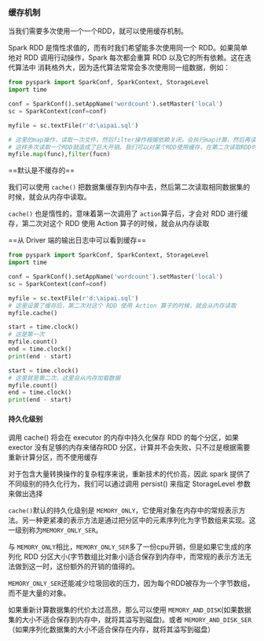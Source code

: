 ### 缓存机制

当我们需要多次使用一个一个RDD，就可以使用缓存机制。

Spark RDD 是惰性求值的，而有时我们希望能多次使用同一个 RDD。如果简单 地对 RDD 调用行动操作，Spark 每次都会重算 RDD 以及它的所有依赖。这在迭代算法中 消耗格外大，因为迭代算法常常会多次使用同一组数据，例如：

```python
from pyspark import SparkConf, SparkContext, StorageLevel
import time

conf = SparkConf().setAppName('wordcount').setMaster('local')
sc = SparkContext(conf=conf)

myfile = sc.textFile(r'd:\aipai.sql')

# 这里的map操作，读取一次文件，然后filter操作根据依赖关闭，会执行map计算，然后再读取一次文件。
# 这样多次读取一个RDD就造成了巨大开销。我们可以对某个RDD使用缓存，在第二次读取RDD时候，就从缓存读取。
myfile.map(func),filter(fucn)
```



==默认是不缓存的==

我们可以使用 `cache()` 把数据集缓存到内存中去，然后第二次读取相同数据集的时候，就会从内存中读取。

`cache()` 也是惰性的，意味着第一次调用了 `action`算子后，才会对 RDD 进行缓存，第二次对这个 RDD 使用 Action 算子的时候，就会从内存读取

==从 Driver 端的输出日志中可以看到缓存==

```python
from pyspark import SparkConf, SparkContext, StorageLevel
import time

conf = SparkConf().setAppName('wordcount').setMaster('local')
sc = SparkContext(conf=conf)

myfile = sc.textFile(r'd:\aipai.sql')
# 这里设置了缓存后，第二次对这个 RDD 使用 Action 算子的时候，就会从内存读取
myfile.cache()

start = time.clock()
# 这是第一次
myfile.count()
end = time.clock()
print(end - start)

start = time.clock()
# 这里就是第二次，这里会从内存加载数据
myfile.count()
end = time.clock()
print(end - start)

```



#### 持久化级别

调用 cache() 将会在 executor 的内存中持久化保存 RDD 的每个分区，如果 exector 没有足够的内存来储存RDD 分区，计算并不会失败，只不过是根据需要 重新计算分区，而不使用缓存

对于包含大量转换操作的复杂程序来说，重新技术的代价高，因此 spark 提供了不同级别的持久化行为，我们可以通过调用 persist() 来指定 StorageLevel 参数来做出选择

`cache()`默认的持久化级别是 `MEMORY_ONLY`，它使用对象在内存中的常规表示方法。另一种更紧凑的表示方法是通过把分区中的元素序列化为字节数组来实现。这一级别称为`MEMORY_ONLY_SER`。

与 `MEMORY_ONLY`相比，`MEMORY_ONLY_SER`多了一份cpu开销，但是如果它生成的序列化 RDD 分区大小(字节数组比对象小)适合保存到内存中，而常规的表示方法无法做到这一时，这份额外的开销的值得的。

`MEMORY_ONLY_SER`还能减少垃圾回收的压力，因为每个RDD被存为一个字节数组，而不是大量的对象。



如果重新计算数据集的代价太过高昂，那么可以使用 `MEMORY_AND_DISK`(如果数据集的大小不适合保存到内存中，就将其溢写到磁盘)。或者 `MEMORY_AND_DISK_SER`（如果序列化数据集的大小不适合保存在内存，就将其溢写到磁盘）